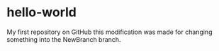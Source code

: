 # hello-world
My first repository on GitHub
this modification was made for changing something into the NewBranch branch.
